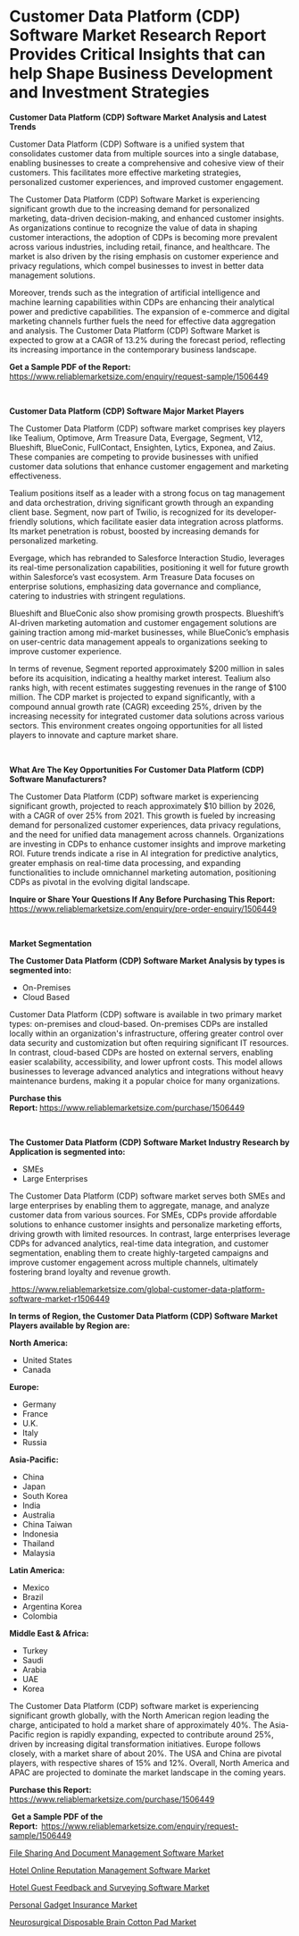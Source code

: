 <p><h1>Customer Data Platform (CDP) Software Market Research Report Provides Critical Insights that can help Shape Business Development and Investment Strategies</h1></p><p><strong>Customer Data Platform (CDP) Software Market Analysis and Latest Trends</strong></p>
<p><p>Customer Data Platform (CDP) Software is a unified system that consolidates customer data from multiple sources into a single database, enabling businesses to create a comprehensive and cohesive view of their customers. This facilitates more effective marketing strategies, personalized customer experiences, and improved customer engagement.</p><p>The Customer Data Platform (CDP) Software Market is experiencing significant growth due to the increasing demand for personalized marketing, data-driven decision-making, and enhanced customer insights. As organizations continue to recognize the value of data in shaping customer interactions, the adoption of CDPs is becoming more prevalent across various industries, including retail, finance, and healthcare. The market is also driven by the rising emphasis on customer experience and privacy regulations, which compel businesses to invest in better data management solutions.</p><p>Moreover, trends such as the integration of artificial intelligence and machine learning capabilities within CDPs are enhancing their analytical power and predictive capabilities. The expansion of e-commerce and digital marketing channels further fuels the need for effective data aggregation and analysis. The Customer Data Platform (CDP) Software Market is expected to grow at a CAGR of 13.2% during the forecast period, reflecting its increasing importance in the contemporary business landscape.</p></p>
<p><strong>Get a Sample PDF of the Report:&nbsp;</strong> <a href="https://www.reliablemarketsize.com/enquiry/request-sample/1506449?utm_campaign=1143&utm_medium=2&utm_source=Github&utm_content=ia&utm_term=07122024&utm_id=customer-data-platform-cdp-software">https://www.reliablemarketsize.com/enquiry/request-sample/1506449</a></p>
<p>&nbsp;</p>
<p><strong>Customer Data Platform (CDP) Software Major Market Players</strong></p>
<p><p>The Customer Data Platform (CDP) software market comprises key players like Tealium, Optimove, Arm Treasure Data, Evergage, Segment, V12, Blueshift, BlueConic, FullContact, Ensighten, Lytics, Exponea, and Zaius. These companies are competing to provide businesses with unified customer data solutions that enhance customer engagement and marketing effectiveness.</p><p>Tealium positions itself as a leader with a strong focus on tag management and data orchestration, driving significant growth through an expanding client base. Segment, now part of Twilio, is recognized for its developer-friendly solutions, which facilitate easier data integration across platforms. Its market penetration is robust, boosted by increasing demands for personalized marketing.</p><p>Evergage, which has rebranded to Salesforce Interaction Studio, leverages its real-time personalization capabilities, positioning it well for future growth within Salesforce’s vast ecosystem. Arm Treasure Data focuses on enterprise solutions, emphasizing data governance and compliance, catering to industries with stringent regulations.</p><p>Blueshift and BlueConic also show promising growth prospects. Blueshift’s AI-driven marketing automation and customer engagement solutions are gaining traction among mid-market businesses, while BlueConic’s emphasis on user-centric data management appeals to organizations seeking to improve customer experience.</p><p>In terms of revenue, Segment reported approximately $200 million in sales before its acquisition, indicating a healthy market interest. Tealium also ranks high, with recent estimates suggesting revenues in the range of $100 million. The CDP market is projected to expand significantly, with a compound annual growth rate (CAGR) exceeding 25%, driven by the increasing necessity for integrated customer data solutions across various sectors. This environment creates ongoing opportunities for all listed players to innovate and capture market share.</p></p>
<p>&nbsp;</p>
<p><strong>What Are The Key Opportunities For Customer Data Platform (CDP) Software Manufacturers?</strong></p>
<p><p>The Customer Data Platform (CDP) software market is experiencing significant growth, projected to reach approximately $10 billion by 2026, with a CAGR of over 25% from 2021. This growth is fueled by increasing demand for personalized customer experiences, data privacy regulations, and the need for unified data management across channels. Organizations are investing in CDPs to enhance customer insights and improve marketing ROI. Future trends indicate a rise in AI integration for predictive analytics, greater emphasis on real-time data processing, and expanding functionalities to include omnichannel marketing automation, positioning CDPs as pivotal in the evolving digital landscape.</p></p>
<p><strong>Inquire or Share Your Questions If Any Before Purchasing This Report:</strong> <a href="https://www.reliablemarketsize.com/enquiry/pre-order-enquiry/1506449?utm_campaign=1143&utm_medium=2&utm_source=Github&utm_content=ia&utm_term=07122024&utm_id=customer-data-platform-cdp-software">https://www.reliablemarketsize.com/enquiry/pre-order-enquiry/1506449</a></p>
<p>&nbsp;</p>
<p><strong>Market Segmentation</strong></p>
<p><strong>The Customer Data Platform (CDP) Software Market Analysis by types is segmented into:</strong></p>
<p><ul><li>On-Premises</li><li>Cloud Based</li></ul></p>
<p><p>Customer Data Platform (CDP) software is available in two primary market types: on-premises and cloud-based. On-premises CDPs are installed locally within an organization's infrastructure, offering greater control over data security and customization but often requiring significant IT resources. In contrast, cloud-based CDPs are hosted on external servers, enabling easier scalability, accessibility, and lower upfront costs. This model allows businesses to leverage advanced analytics and integrations without heavy maintenance burdens, making it a popular choice for many organizations.</p></p>
<p><strong>Purchase this Report:&nbsp;</strong><a href="https://www.reliablemarketsize.com/purchase/1506449?utm_campaign=1143&utm_medium=2&utm_source=Github&utm_content=ia&utm_term=07122024&utm_id=customer-data-platform-cdp-software">https://www.reliablemarketsize.com/purchase/1506449</a></p>
<p>&nbsp;</p>
<p><strong>The Customer Data Platform (CDP) Software Market Industry Research by Application is segmented into:</strong></p>
<p><ul><li>SMEs</li><li>Large Enterprises</li></ul></p>
<p><p>The Customer Data Platform (CDP) software market serves both SMEs and large enterprises by enabling them to aggregate, manage, and analyze customer data from various sources. For SMEs, CDPs provide affordable solutions to enhance customer insights and personalize marketing efforts, driving growth with limited resources. In contrast, large enterprises leverage CDPs for advanced analytics, real-time data integration, and customer segmentation, enabling them to create highly-targeted campaigns and improve customer engagement across multiple channels, ultimately fostering brand loyalty and revenue growth.</p></p>
<p><a href="https://www.reliablemarketsize.com/global-customer-data-platform-software-market-r1506449?utm_campaign=1143&utm_medium=2&utm_source=Github&utm_content=ia&utm_term=07122024&utm_id=customer-data-platform-cdp-software">&nbsp;https://www.reliablemarketsize.com/global-customer-data-platform-software-market-r1506449</a></p>
<p><strong>In terms of Region, the Customer Data Platform (CDP) Software Market Players available by Region are:</strong></p>
<p>
    <p> <strong> North America: </strong>
        <ul>
            <li>United States</li>
            <li>Canada</li>
        </ul>
        </p> 
    <p> <strong> Europe: </strong>
        <ul>
            <li>Germany</li>
            <li>France</li>
            <li>U.K.</li>
            <li>Italy</li>
            <li>Russia</li>
        </ul>
        </p> 
    <p> <strong> Asia-Pacific: </strong>
        <ul>
            <li>China</li>
            <li>Japan</li>
            <li>South Korea</li>
            <li>India</li>
            <li>Australia</li>
            <li>China Taiwan</li>
            <li>Indonesia</li>
            <li>Thailand</li>
            <li>Malaysia</li>
        </ul>
        </p> 
    <p> <strong> Latin America: </strong>
        <ul>
            <li>Mexico</li>
            <li>Brazil</li>
            <li>Argentina Korea</li>
            <li>Colombia</li>
        </ul>
        </p> 
    <p> <strong> Middle East & Africa: </strong>
        <ul>
            <li>Turkey</li>
            <li>Saudi</li>
            <li>Arabia</li>
            <li>UAE</li>
            <li>Korea</li>
        </ul>
    </p>
    </p>
<p><p>The Customer Data Platform (CDP) software market is experiencing significant growth globally, with the North American region leading the charge, anticipated to hold a market share of approximately 40%. The Asia-Pacific region is rapidly expanding, expected to contribute around 25%, driven by increasing digital transformation initiatives. Europe follows closely, with a market share of about 20%. The USA and China are pivotal players, with respective shares of 15% and 12%. Overall, North America and APAC are projected to dominate the market landscape in the coming years.</p></p>
<p><strong>Purchase this Report: </strong><a href="https://www.reliablemarketsize.com/purchase/1506449?utm_campaign=1143&utm_medium=2&utm_source=Github&utm_content=ia&utm_term=07122024&utm_id=customer-data-platform-cdp-software">https://www.reliablemarketsize.com/purchase/1506449</a></p>
<p>&nbsp;<strong>Get a Sample PDF of the Report:&nbsp;&nbsp;</strong><a href="https://www.reliablemarketsize.com/enquiry/request-sample/1506449?utm_campaign=1143&utm_medium=2&utm_source=Github&utm_content=ia&utm_term=07122024&utm_id=customer-data-platform-cdp-software">https://www.reliablemarketsize.com/enquiry/request-sample/1506449</a></p>
<p><strong></strong></p>
<p><p><a href="https://www.linkedin.com/pulse/file-sharing-document-management-software-market-analysis-it5we?utm_campaign=1143&utm_medium=2&utm_source=Github&utm_content=ia&utm_term=07122024&utm_id=customer-data-platform-cdp-software">File Sharing And Document Management Software Market</a></p><p><a href="https://www.linkedin.com/pulse/hotel-online-reputation-management-software-market-analysis-kds2e?utm_campaign=1143&utm_medium=2&utm_source=Github&utm_content=ia&utm_term=07122024&utm_id=customer-data-platform-cdp-software">Hotel Online Reputation Management Software Market</a></p><p><a href="https://www.linkedin.com/pulse/hotel-guest-feedback-surveying-software-market-trends-report-ko7ee?utm_campaign=1143&utm_medium=2&utm_source=Github&utm_content=ia&utm_term=07122024&utm_id=customer-data-platform-cdp-software">Hotel Guest Feedback and Surveying Software Market</a></p><p><a href="https://issuu.com/reportprime-2/docs/personal-gadget-insurance-market-size-2030.pptx?utm_campaign=1143&utm_medium=2&utm_source=Github&utm_content=ia&utm_term=07122024&utm_id=customer-data-platform-cdp-software">Personal Gadget Insurance Market</a></p><p><a href="https://issuu.com/reportprime-2/docs/neurosurgical-disposable-brain-cotton-pad-market-s?utm_campaign=1143&utm_medium=2&utm_source=Github&utm_content=ia&utm_term=07122024&utm_id=customer-data-platform-cdp-software">Neurosurgical Disposable Brain Cotton Pad Market</a></p></p>